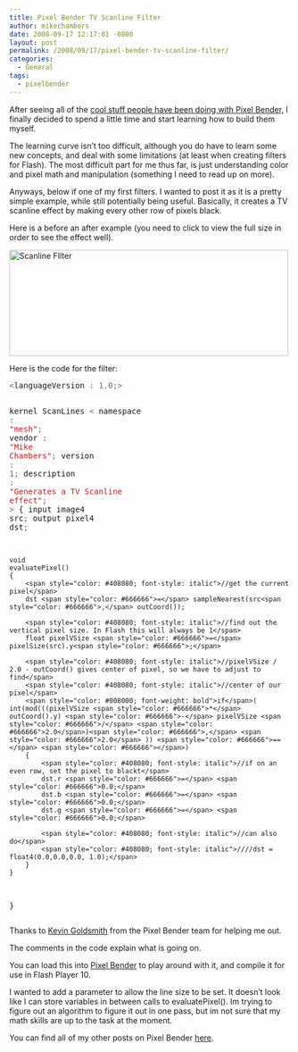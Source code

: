 ```yaml
---
title: Pixel Bender TV Scanline Filter
author: mikechambers
date: 2008-09-17 12:17:01 -0800
layout: post
permalink: /2008/09/17/pixel-bender-tv-scanline-filter/
categories:
  - General
tags:
  - pixelbender
---
```



After seeing all of the [cool stuff people have been doing with Pixel Bender,][1] I finally decided to spend a little time and start learning how to build them myself.

The learning curve isn&#8217;t too difficult, although you do have to learn some new concepts, and deal with some limitations (at least when creating filters for Flash). The most difficult part for me thus far, is just understanding color and pixel math and manipulation (something I need to read up on more).

Anyways, below if one of my first filters. I wanted to post it as it is a pretty simple example, while still potentially being useful. Basically, it creates a TV scanline effect by making every other row of pixels black.  
<!--more-->

  
Here is a before an after example (you need to click to view the full size in order to see the effect well).

[<img src="http://farm3.static.flickr.com/2217/2867328548_a35f316ee5.jpg" width="500" height="190" alt="Scanline FIlter" />][2]

Here is the code for the filter:

<div class="highlight">
  <pre><span style="color: #666666">&lt;</span>languageVersion <span style="color: #666666">:</span> <span style="color: #666666">1.0;&gt;</span>

kernel ScanLines
<span style="color: #666666">&lt;</span>   namespace <span style="color: #666666">:</span> <span style="color: #BA2121">"mesh"</span><span style="color: #666666">;</span>
    vendor <span style="color: #666666">:</span> <span style="color: #BA2121">"Mike Chambers"</span><span style="color: #666666">;</span>
    version <span style="color: #666666">:</span> <span style="color: #666666">1;</span>
    description <span style="color: #666666">:</span> <span style="color: #BA2121">"Generates a TV Scanline effect"</span><span style="color: #666666">;</span>
<span style="color: #666666">&gt;</span>
{
    input image4 src<span style="color: #666666">;</span>
    output pixel4 dst<span style="color: #666666">;</span>

    void
    evaluatePixel()
    {
        <span style="color: #408080; font-style: italic">//get the current pixel</span>
        dst <span style="color: #666666">=</span> sampleNearest(src<span style="color: #666666">,</span> outCoord());
        
        <span style="color: #408080; font-style: italic">//find out the vertical pixel size. In Flash this will always be 1</span>
        float pixelVSize <span style="color: #666666">=</span> pixelSize(src).y<span style="color: #666666">;</span>
        
        <span style="color: #408080; font-style: italic">//pixelVSize / 2.0 - outCoord() gives center of pixel, so we have to adjust to find</span>
        <span style="color: #408080; font-style: italic">//center of our pixel</span>
        <span style="color: #008000; font-weight: bold">if</span>( int(mod(((pixelVSize <span style="color: #666666">*</span> outCoord().y) <span style="color: #666666">-</span> pixelVSize <span style="color: #666666">/</span> <span style="color: #666666">2.0</span>)<span style="color: #666666">,</span> <span style="color: #666666">2.0</span> )) <span style="color: #666666">==</span> <span style="color: #666666"></span>)
        {
            <span style="color: #408080; font-style: italic">//if on an even row, set the pixel to blackt</span>
            dst.r <span style="color: #666666">=</span> <span style="color: #666666">0.0;</span>
            dst.b <span style="color: #666666">=</span> <span style="color: #666666">0.0;</span>
            dst.g <span style="color: #666666">=</span> <span style="color: #666666">0.0;</span>
            
            <span style="color: #408080; font-style: italic">//can also do</span>
            <span style="color: #408080; font-style: italic">////dst = float4(0.0,0.0,0.0, 1.0);</span>
        }          
    }
}
</pre>
</div>

Thanks to [Kevin Goldsmith][3] from the Pixel Bender team for helping me out.

The comments in the code explain what is going on.

You can load this into [Pixel Bender][4] to play around with it, and compile it for use in Flash Player 10.

I wanted to add a parameter to allow the line size to be set. It doesn&#8217;t look like I can store variables in between calls to evaluatePixel(). Im trying to figure out an algorithm to figure it out in one pass, but im not sure that my math skills are up to the task at the moment. 

You can find all of my other posts on Pixel Bender [here][5].

 [1]: http://pixelero.wordpress.com/
 [2]: http://www.flickr.com/photos/mikechambers/2867328548/ "Scanline FIlter by mike.chambers, on Flickr"
 [3]: http://blogs.adobe.com/kevin.goldsmith/
 [4]: http://labs.adobe.com/wiki/index.php/Pixel_Bender_Toolkit
 [5]: http://www.mikechambers.com/blog/tag/pixelbender/